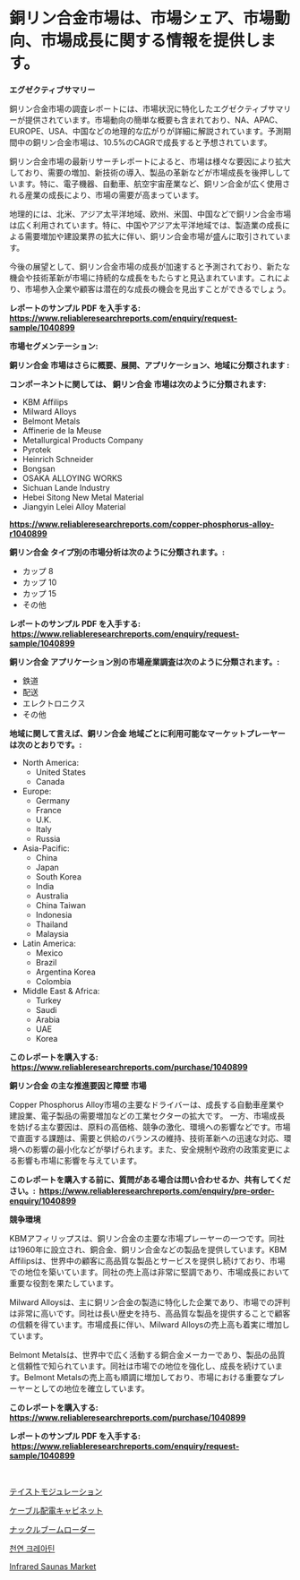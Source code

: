 <p><h1>銅リン合金市場は、市場シェア、市場動向、市場成長に関する情報を提供します。</h1></p><p><strong>エグゼクティブサマリー</strong></p>
<p><p>銅リン合金市場の調査レポートには、市場状況に特化したエグゼクティブサマリーが提供されています。市場動向の簡単な概要も含まれており、NA、APAC、EUROPE、USA、中国などの地理的な広がりが詳細に解説されています。予測期間中の銅リン合金市場は、10.5%のCAGRで成長すると予想されています。</p><p>銅リン合金市場の最新リサーチレポートによると、市場は様々な要因により拡大しており、需要の増加、新技術の導入、製品の革新などが市場成長を後押ししています。特に、電子機器、自動車、航空宇宙産業など、銅リン合金が広く使用される産業の成長により、市場の需要が高まっています。</p><p>地理的には、北米、アジア太平洋地域、欧州、米国、中国などで銅リン合金市場は広く利用されています。特に、中国やアジア太平洋地域では、製造業の成長による需要増加や建設業界の拡大に伴い、銅リン合金市場が盛んに取引されています。</p><p>今後の展望として、銅リン合金市場の成長が加速すると予測されており、新たな機会や技術革新が市場に持続的な成長をもたらすと見込まれています。これにより、市場参入企業や顧客は潜在的な成長の機会を見出すことができるでしょう。</p></p>
<p><strong>レポートのサンプル PDF を入手する: <a href="https://www.reliableresearchreports.com/enquiry/request-sample/1040899">https://www.reliableresearchreports.com/enquiry/request-sample/1040899</a></strong></p>
<p><strong>市場セグメンテーション:</strong></p>
<p><strong> 銅リン合金 市場はさらに概要、展開、アプリケーション、地域に分類されます :</strong></p>
<p><strong>コンポーネントに関しては、 銅リン合金 市場は次のように分類されます: &nbsp;</strong></p>
<p><ul><li>KBM Affilips</li><li>Milward Alloys</li><li>Belmont Metals</li><li>Affinerie de la Meuse</li><li>Metallurgical Products Company</li><li>Pyrotek</li><li>Heinrich Schneider</li><li>Bongsan</li><li>OSAKA ALLOYING WORKS</li><li>Sichuan Lande Industry</li><li>Hebei Sitong New Metal Material</li><li>Jiangyin Lelei Alloy Material</li></ul></p>
<p><strong><a href="https://www.reliableresearchreports.com/copper-phosphorus-alloy-r1040899">https://www.reliableresearchreports.com/copper-phosphorus-alloy-r1040899</a></strong></p>
<p><strong> 銅リン合金 タイプ別の市場分析は次のように分類されます。:</strong></p>
<p><ul><li>カップ 8</li><li>カップ 10</li><li>カップ 15</li><li>その他</li></ul></p>
<p><strong>レポートのサンプル PDF を入手する: &nbsp;<a href="https://www.reliableresearchreports.com/enquiry/request-sample/1040899">https://www.reliableresearchreports.com/enquiry/request-sample/1040899</a></strong></p>
<p><strong> 銅リン合金 アプリケーション別の市場産業調査は次のように分類されます。:</strong></p>
<p><ul><li>鉄道</li><li>配送</li><li>エレクトロニクス</li><li>その他</li></ul></p>
<p><strong>地域に関して言えば、銅リン合金 地域ごとに利用可能なマーケットプレーヤーは次のとおりです。:</strong></p>
<p><ul>
    <li>
        North America:
        <ul>
            <li>United States</li>
            <li>Canada</li>
        </ul>
    </li>
    <li>
        Europe:
        <ul>
            <li>Germany</li>
            <li>France</li>
            <li>U.K.</li>
            <li>Italy</li>
            <li>Russia</li>
        </ul>
    </li>
    <li>
        Asia-Pacific:
        <ul>
            <li>China</li>
            <li>Japan</li>
            <li>South Korea</li>
            <li>India</li>
            <li>Australia</li>
            <li>China Taiwan</li>
            <li>Indonesia</li>
            <li>Thailand</li>
            <li>Malaysia</li>
        </ul>
    </li>
    <li>
        Latin America:
        <ul>
            <li>Mexico</li>
            <li>Brazil</li>
            <li>Argentina Korea</li>
            <li>Colombia</li>
        </ul>
    </li>
    <li>
        Middle East & Africa:
        <ul>
            <li>Turkey</li>
            <li>Saudi</li>
            <li>Arabia</li>
            <li>UAE</li>
            <li>Korea</li>
        </ul>
    </li>
    </ul></p>
<p><strong>このレポートを購入する: &nbsp;<a href="https://www.reliableresearchreports.com/purchase/1040899">https://www.reliableresearchreports.com/purchase/1040899</a></strong></p>
<p><strong>銅リン合金 の主な推進要因と障壁 市場</strong></p>
<p><p>Copper Phosphorus Alloy市場の主要なドライバーは、成長する自動車産業や建設業、電子製品の需要増加などの工業セクターの拡大です。 一方、市場成長を妨げる主な要因は、原料の高価格、競争の激化、環境への影響などです。市場で直面する課題は、需要と供給のバランスの維持、技術革新への迅速な対応、環境への影響の最小化などが挙げられます。また、安全規制や政府の政策変更による影響も市場に影響を与えています。</p></p>
<p><strong>このレポートを購入する前に、質問がある場合は問い合わせるか、共有してください。:&nbsp; <a href="https://www.reliableresearchreports.com/enquiry/pre-order-enquiry/1040899">https://www.reliableresearchreports.com/enquiry/pre-order-enquiry/1040899</a></strong></p>
<p><strong>競争環境</strong></p>
<p><p>KBMアフィリップスは、銅リン合金の主要な市場プレーヤーの一つです。同社は1960年に設立され、銅合金、銅リン合金などの製品を提供しています。KBM Affilipsは、世界中の顧客に高品質な製品とサービスを提供し続けており、市場での地位を築いています。同社の売上高は非常に堅調であり、市場成長において重要な役割を果たしています。</p><p>Milward Alloysは、主に銅リン合金の製造に特化した企業であり、市場での評判は非常に高いです。同社は長い歴史を持ち、高品質な製品を提供することで顧客の信頼を得ています。市場成長に伴い、Milward Alloysの売上高も着実に増加しています。</p><p>Belmont Metalsは、世界中で広く活動する銅合金メーカーであり、製品の品質と信頼性で知られています。同社は市場での地位を強化し、成長を続けています。Belmont Metalsの売上高も順調に増加しており、市場における重要なプレーヤーとしての地位を確立しています。</p></p>
<p><strong>このレポートを購入する: &nbsp; <a href="https://www.reliableresearchreports.com/purchase/1040899">https://www.reliableresearchreports.com/purchase/1040899</a></strong></p>
<p><strong>レポートのサンプル PDF を入手する: &nbsp;<a href="https://www.reliableresearchreports.com/enquiry/request-sample/1040899">https://www.reliableresearchreports.com/enquiry/request-sample/1040899</a></strong><strong></strong></p>
<p>&nbsp;</p>
<p><p><a href="https://github.com/KaydenJohns1964/Market-Research-Report-List-1/blob/main/795661327342.md">テイストモジュレーション</a></p><p><a href="https://medium.com/@r.aspinall_32685/%E3%82%B1%E3%83%BC%E3%83%96%E3%83%AB%E9%85%8D%E4%BF%A1%E3%82%AD%E3%83%A3%E3%83%93%E3%83%8D%E3%83%83%E3%83%88%E5%B8%82%E5%A0%B4%E5%88%86%E6%9E%90-%E3%81%9D%E3%81%AEcagr-%E5%B8%82%E5%A0%B4%E3%82%BB%E3%82%B0%E3%83%A1%E3%83%B3%E3%83%86%E3%83%BC%E3%82%B7%E3%83%A7%E3%83%B3-%E3%81%8A%E3%82%88%E3%81%B3%E3%82%B0%E3%83%AD%E3%83%BC%E3%83%90%E3%83%AB%E6%A5%AD%E7%95%8C%E6%A6%82%E8%A6%81-8404e56d0d01">ケーブル配電キャビネット</a></p><p><a href="https://medium.com/@lewis15david/%E3%83%8A%E3%83%83%E3%82%AF%E3%83%AB%E3%83%96%E3%83%BC%E3%83%A0%E3%83%AD%E3%83%BC%E3%83%80%E3%83%BC%E5%B8%82%E5%A0%B4%E8%A6%8F%E6%A8%A1-%E5%B8%82%E5%A0%B4%E5%8B%95%E5%90%91%E3%81%A8%E5%B8%82%E5%A0%B4%E4%BA%88%E6%B8%AC-2024%E5%B9%B4%E3%81%8B%E3%82%892031%E5%B9%B4-74238a56cedb">ナックルブームローダー</a></p><p><a href="https://medium.com/@karenburke2009/%EC%9E%90%EC%97%B0-%ED%81%AC%EB%A0%88%EC%95%84%ED%8B%B4-%EC%8B%9C%EC%9E%A5-%EC%9C%A0%ED%98%95-%EC%9D%91%EC%9A%A9-%EB%B0%8F-%EC%A7%80%EB%A6%AC%EC%A0%81%EC%9C%BC%EB%A1%9C-%EC%B2%A0%EC%A0%80%ED%95%9C-%ED%8F%89%EA%B0%80-7b96370db436">천연 크레아틴</a></p><p><a href="https://github.com/mancsybtousav/Market-Research-Report-List-2/blob/main/infrared-saunas-market.md">Infrared Saunas Market</a></p></p>